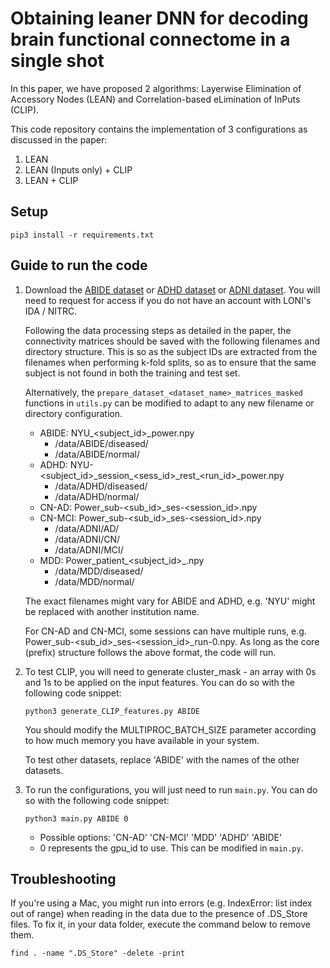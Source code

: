 # Obtaining leaner DNN for decoding brain functional connectome in a single shot

In this paper, we have proposed 2 algorithms: Layerwise Elimination of Accessory Nodes (LEAN) and Correlation-based eLimination of InPuts (CLIP).

This code repository contains the implementation of 3 configurations as discussed in the paper:
1. LEAN 
2. LEAN (Inputs only) + CLIP
3. LEAN + CLIP

## Setup

`pip3 install -r requirements.txt`

## Guide to run the code

1. Download the [ABIDE dataset](https://ida.loni.usc.edu/login.jsp?project=ABIDE) or [ADHD dataset](http://fcon_1000.projects.nitrc.org/indi/adhd200/) or [ADNI dataset](https://ida.loni.usc.edu/login.jsp?project=ADNI). You will need to request for access if you do not have an account with LONI's IDA / NITRC. 

   Following the data processing steps as detailed in the paper, the connectivity matrices should be saved with the following filenames and directory structure. This is so as the subject IDs are extracted from the filenames when performing k-fold splits, so as to ensure that the same subject is not found in both the training and test set. 
   
   Alternatively, the `prepare_dataset_<dataset_name>_matrices_masked` functions in `utils.py` can be modified to adapt to any new filename or directory configuration. 

   - ABIDE: NYU_<subject_id>_power.npy
      - /data/ABIDE/diseased/
      - /data/ABIDE/normal/
   - ADHD: NYU-<subject_id>\_session\_<sess_id>\_rest\_<run_id>_power.npy
      - /data/ADHD/diseased/
      - /data/ADHD/normal/
   - CN-AD: Power_sub-<sub_id>_ses-<session_id>.npy
   - CN-MCI: Power_sub-<sub_id>_ses-<session_id>.npy
      - /data/ADNI/AD/
      - /data/ADNI/CN/
      - /data/ADNI/MCI/
   - MDD: Power_patient_<subject_id>_.npy
      - /data/MDD/diseased/
      - /data/MDD/normal/

   The exact filenames might vary for ABIDE and ADHD, e.g. 'NYU' might be replaced with another institution name.

   For CN-AD and CN-MCI, some sessions can have multiple runs, e.g. Power_sub-<sub_id>_ses-<session_id>_run-0.npy. As long as the core (prefix) structure follows the above format, the code will run.

   

2. To test CLIP, you will need to generate cluster_mask - an array with 0s and 1s to be applied on the input features. You can do so with the following code snippet:
   
   `python3 generate_CLIP_features.py ABIDE`

   You should modify the MULTIPROC_BATCH_SIZE parameter according to how much memory you have available in your system.

   To test other datasets, replace 'ABIDE' with the names of the other datasets.

3. To run the configurations, you will just need to run `main.py`. You can do so with the following code snippet:

   `python3 main.py ABIDE 0`

   - Possible options: 'CN-AD' 'CN-MCI' 'MDD' 'ADHD' 'ABIDE' 
   - 0 represents the gpu_id to use. This can be modified in `main.py`.

## Troubleshooting

If you're using a Mac, you might run into errors (e.g. IndexError: list index out of range) when reading in the data due to the presence of .DS_Store files. To fix it, in your data folder, execute the command below to remove them. 

`find . -name ".DS_Store" -delete -print`
